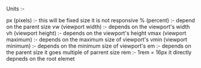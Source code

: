 Units :-

px (pixels) :- this will be fixed size it is not responsive
% (percent) :- depend on the parent size
vw (viewport width) :- depends on the viewport's width
vh (viewport height) :- depends on the viewport's height
vmax (viewport maximum) :- depends on the maximum size of viewport's
vmin (viewport minimum) :- depends on the minimum size of viewport's
em :- depends on the parent size it goes multiple of parrent size
rem :- 1rem = 16px it directly depneds on the root elemet
